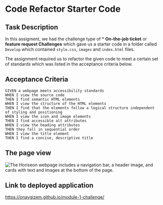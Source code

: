 # Code Refactor Starter Code

## Task Description
In this assigment, we had the challenge type of * **On-the-job ticket** or **feature request Challenges** which gave us a starter code in a folder called `Develop` which contained `style.css`, `images` and `index.html` files.

The assignment required us to refactor the given code to meet a certain set of standards which was listed in the acceptance criteria below.

## Acceptance Criteria

```
GIVEN a webpage meets accessibility standards
WHEN I view the source code
THEN I find semantic HTML elements
WHEN I view the structure of the HTML elements
THEN I find that the elements follow a logical structure independent of styling and positioning
WHEN I view the icon and image elements
THEN I find accessible alt attributes
WHEN I view the heading attributes
THEN they fall in sequential order
WHEN I view the title element
THEN I find a concise, descriptive title
```
## The page view
![The Horiseon webpage includes a navigation bar, a header image, and cards with text and images at the bottom of the page.](./Develop/assets/screenshot.png)


## Link to deployed application
https://onaygizem.github.io/module-1-challenge/





